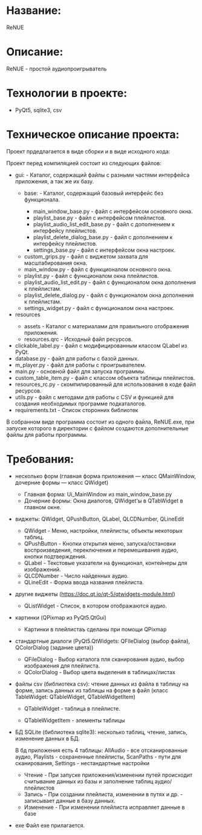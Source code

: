 # Название: 
ReNUE

# Описание:
ReNUE - простой аудиопроигрыватель

# Технологии в проекте: 
- PyQt5, sqlite3, csv

# Техническое описание проекта: 
Проект прдедлагается в виде сборки и в виде исходного кода:

Проект перед компиляцией состоит из следующих файлов:
<ul>
    <li>gui: - Каталог, содержащий файлы с разными частями интерфейса приложения, а так же их базу.</li>
    <ul>
        <li>base: - Каталог, содержащий базовый интерфейс без функционала. </li>
        <ul>
            <li>main_window_base.py - файл с интерфейсом основного окна.</li>
            <li>playlist_base.py - файл с интерфейсом плейлистов.</li>
            <li>playlist_audio_list_edit_base.py - файл с дополнением к интерфейсу плейлистов.</li>
            <li>playlist_delete_dialog_base.py - файл с дополнением к интерфейсу плейлистов.</li>
            <li>settings_base.py - файл с интерфейсом окна настроек.</li>
        </ul>
        <li>custom_grips.py - файл с виджетом захвата для масштабирования окна.</li>
        <li>main_window.py - файл с функционалом основного окна.</li>
        <li>playlist.py - файл с функционалом окна плейлистов.</li>
        <li>playlist_audio_list_edit.py - файл с функционалом окна дополнения к плейлистам.</li>
        <li>playlist_delete_dialog.py - файл с функционалом окна дополнения к плейлистам.</li>
        <li>settings_widget.py - файл с функционалом окна настроек.</li>
    </ul>

<li>resources</li>
    <ul>
        <li>assets - Каталог с материалами для правильного отображения приложения.</li>
        <li>resources.qrc - Исходный файл ресурсов.</li>
    </ul>
<li>clickable_label.py - файл с модифицированным классом QLabel из PyQt.</li>
<li>database.py - файл для работы с базой данных.</li>
<li>m_player.py - файл для работы с проигрывателем.</li>
<li>main.py - основной файл для запуска программы.</li>
<li>custom_table_item.py - файл с классом объекта таблицы плейлистов.</li>
<li>resources_rc.py - скомпилированный для использования в коде файл ресурсов.</li>
<li>utils.py - файл с методами для работы с CSV и функцией для создания необходимых программе подкаталогов.</li>
<li>requirements.txt - Cписок сторонних библиотек</li>
</ul>

В собранном виде программа состоит из одного файла, ReNUE.exe, при запуске которого в директории с файлом создаются дополнительные файлы для работы программы.


# Требования:

- несколько форм (главная форма приложения — класс QMainWindow, дочерние формы — класс QWidget)
    - Главная форма: Ui_MainWindow из main_window_base.py
    - Дочерние формы: Окна диалогов, QWidget'ы в QTabWidget в главном окне. 

- виджеты: QWidget, QPushButton, QLabel, QLCDNumber, QLineEdit
	- QWidget - Меню, настройки, плейлисты, объекты некоторых таблиц.
	- QPushButton - Кнопки открытия меню, запуска/остановки воспроизведения, переключения и перемешивания аудио, кнопки подтверждения.
	- QLabel - Текстовые указатели на функционал, контейнеры для изображений.
	- QLCDNumber - Число найденных аудио.
	- QLineEdit - Форма ввода названия плейлиста.

- другие виджеты (https://doc.qt.io/qt-5/qtwidgets-module.html)
	- QListWidget - Список, в котором отображаются аудио.

- картинки (QPixmap из PyQt5.QtGui)
	- Картинки в плейлистаъ сделаны при помощи QPixmap

- стандартные диалоги (PyQt5.QtWidgets: QFileDialog (выбор файла), QColorDialog (задание цвета))
	- QFileDialog - Выбор каталога пля сканирования аудио, выбор изображения для плейлиста.
	- QColorDialog - Выбор цвета выделения в таблицах/листах

- файлы csv (библиотека csv): чтение данных из файла в таблицу на форме, запись данных из таблицы на форме в файл (класс TableWidget: QTableWidget, QTableWidgetItem)
	- QTableWidget - таблица в плейлисте.

	- QTableWidgetItem - элементы таблицы

- БД SQLite (библиотека sqlite3): несколько таблиц, чтение, запись, изменение данных в БД.

    В бд приложения есть 4 таблицы: AllAudio - все отсканированные аудио, Playlists - сохраненные плейлисты, ScanPaths - пути для сканирования, Settings - нестандартные настройки
    - Чтение - При запуске приложения/изменении путей происходит считывание данных из базы и заполнение таблиц аудио/плейлистов
    - Запись - При создании плейлиста, изменении в путях и др. - записывает данные в базу данных.
    - Изменение - При изменении плейлиста исправляет данные в базе

- exe
    Файл exe прилагается.
